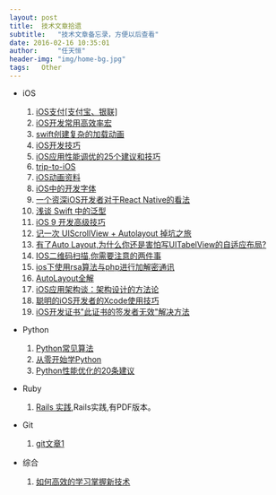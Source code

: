 ```yaml
---
layout: post
title:  技术文章拾遗
subtitle:   "技术文章备忘录，方便以后查看"
date: 2016-02-16 10:35:01
author:     "任天恒"
header-img: "img/home-bg.jpg"
tags:	Other
---
```

* iOS
  1.  [iOS支付[支付宝、银联]](http://www.jianshu.com/p/97d38b00e53d?utm_campaign=hugo&utm_medium=reader_share&utm_content=note&utm_source=weibo)
  2.  [iOS开发常用高效率宏](http://segmentfault.com/a/1190000003507630#articleHeader8)
  3.  [swift创建复杂的加载动画](http://www.cocoachina.com/swift/20150906/13327.html)
  4.  [iOS开发技巧](https://github.com/koknine/NOTE)
  5.  [iOS应用性能调优的25个建议和技巧](http://blog.csdn.net/linzhiji/article/details/8792930)
  6.	[trip-to-iOS](https://github.com/Aufree/trip-to-iOS)
	7.	[iOS动画资料](https://github.com/cjwirth/awesome-ios-ui)
	8.	[iOS中的开发字体](https://github.com/dsxNiubility/SXFontShow)
  9.  [一个资深iOS开发者对于React Native的看法](http://blog.csdn.net/zhe13/article/details/48439967?hmsr=toutiao.io&utm_medium=toutiao.io&utm_source=toutiao.io)
  10. [浅谈 Swift 中的泛型](http://swift.gg/2015/09/16/swift-generics/?hmsr=toutiao.io&utm_medium=toutiao.io&utm_source=toutiao.io)
  11. [iOS 9 开发高级技巧](https://realm.io/cn/news/tips-for-ios-9-development/?hmsr=toutiao.io&utm_medium=toutiao.io&utm_source=toutiao.io)
  12. [记一次 UIScrollView + Autolayout 掉坑之旅](http://chengway.in/post/ji-zhu/uiscrollview-he-autolayout?hmsr=toutiao.io&utm_medium=toutiao.io&utm_source=toutiao.ioc)
  13. [有了Auto Layout,为什么你还是害怕写UITabelView的自适应布局?](http://ios.jobbole.com/82614/)
  14. [IOS二维码扫描,你需要注意的两件事](http://blog.cnbluebox.com/blog/2014/08/26/ioser-wei-ma-sao-miao/)
  15. [ios下使用rsa算法与php进行加解密通讯](http://blog.yorkgu.me/2011/10/27/rsa-in-ios-using-publick-key-generated-by-openssl/)
  16. [AutoLayout全解](http://www.cocoachina.com/ios/20151021/13825.html)
  17. [iOS应用架构谈：架构设计的方法论](http://mp.weixin.qq.com/s?__biz=MzA5Nzc4OTA1Mw==&mid=407735372&idx=1&sn=87c20f7db6990db00838498827692683#rd)
  18. [聪明的iOS开发者的Xcode使用技巧](http://www.cocoachina.com/ios/20160205/15233.html)
  19. [iOS开发证书"此证书的签发者无效"解决方法](http://superdanny.link/2016/02/15/iOS-Certificate-has-an-invalid-issuer/)

* Python
  1.  [Python常见算法](http://www.imooc.com/article/1404)
  2.  [从零开始学Python](https://github.com/qiwsir/StarterLearningPython)
  3.  [Python性能优化的20条建议](http://www.imooc.com/article/1438)

* Ruby
  1.  [Rails 实践](http://rails-practice.com/content/),Rails实践,有PDF版本。

* Git
  1.  [git文章1](http://www.cnblogs.com/pyer/p/4752770.html)

* 综合
  1.  [如何高效的学习掌握新技术](http://www.cnblogs.com/dotey/p/4812633.html?hmsr=toutiao.io&utm_medium=toutiao.io&utm_source=toutiao.io)

